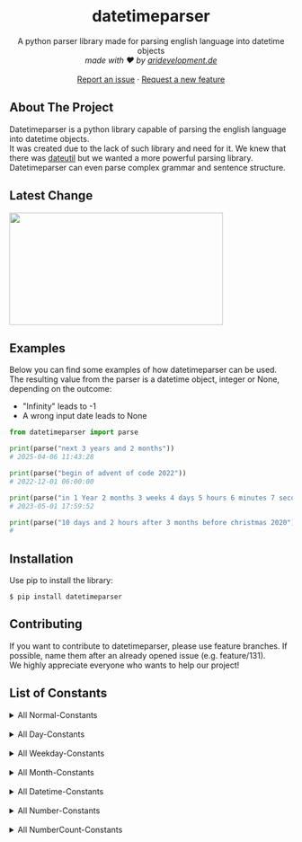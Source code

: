 <br />
<div align="center">
  <h1 align="center">datetimeparser</h1>

  <p align="center">
    A python parser library made for parsing english language into datetime objects
    <br />
    <i> made with ❤️ by <a href="https://aridevelopment.de/">aridevelopment.de</a></i>
    <br />
    <br />
    <a href="https://github.com/aridevelopment-de/datetimeparser/issues">Report an issue</a>
    ·
    <a href="https://github.com/aridevelopment-de/datetimeparser/issues">Request a new feature</a>
  </p>
</div>


## About The Project

Datetimeparser is a python library capable of parsing the english language into datetime objects.  
It was created due to the lack of such library and need for it. We knew that there was [dateutil](https://github.com/dateutil/dateutil/) but we wanted a more powerful parsing library.  
Datetimeparser can even parse complex grammar and sentence structure.

## Latest Change

<!-- LATESTCOMMIT:START -->

[<img width="380px" height="200px" src="https://opengraph.githubassets.com/b67233ed9437a7fe7044ce677f224cdba876c16445a35d34d1502cf8674fcd24/aridevelopment-de/datetimeparser/commit/cc3b72e3ec09287b2cb15df8b9938bb4bd06882b" />][commitUrl]

[commitUrl]: https://github.com/aridevelopment-de/datetimeparser/commit/cc3b72e3ec09287b2cb15df8b9938bb4bd06882b
<!-- LATESTCOMMIT:END -->

## Examples

Below you can find some examples of how datetimeparser can be used.  
The resulting value from the parser is a datetime object, integer or None, depending on the outcome:
- "Infinity" leads to -1
- A wrong input date leads to None

```python
from datetimeparser import parse

print(parse("next 3 years and 2 months"))
# 2025-04-06 11:43:28

print(parse("begin of advent of code 2022"))
# 2022-12-01 06:00:00

print(parse("in 1 Year 2 months 3 weeks 4 days 5 hours 6 minutes 7 seconds"))
# 2023-05-01 17:59:52

print(parse("10 days and 2 hours after 3 months before christmas 2020"))
# 
```

## Installation

Use pip to install the library:
```shell
$ pip install datetimeparser
```

## Contributing

If you want to contribute to datetimeparser, please use feature branches. If possible, name them after an already opened issue (e.g. feature/131).  
We highly appreciate everyone who wants to help our project!

## List of Constants
    
<details>
<summary>All Normal-Constants</summary>
<details>
<summary><code>christmas</code></summary>
<ul>
<li>xmas</li>
</ul>
</details><details>
<summary><code>silvester</code></summary>
<ul>
<li>new years eve</li>
</ul>
</details><details>
<summary><code>eastern</code></summary>
<ul>
<li>easter</li>
</ul>
</details><details>
<summary><code>nicholas</code></summary>
<ul>
<li>nicholas day</li>
</ul>
</details><details>
<summary><code>halloween</code></summary>
<ul>

</ul>
</details><details>
<summary><code>april fools day</code></summary>
<ul>
<li>april fool day</li>
</ul>
</details><details>
<summary><code>thanksgiving</code></summary>
<ul>

</ul>
</details><details>
<summary><code>saint patrick's day</code></summary>
<ul>
<li>saint patricks day</li>
<li>st. patrick's day</li>
<li>saint pt. day</li>
<li>st patrick's day</li>
<li>st patricks day</li>
</ul>
</details><details>
<summary><code>valentines day</code></summary>
<ul>
<li>valentine</li>
<li>valentine day</li>
</ul>
</details><details>
<summary><code>summer end</code></summary>
<ul>
<li>end of summer</li>
<li>end of the summer</li>
</ul>
</details><details>
<summary><code>winter end</code></summary>
<ul>
<li>end of winter</li>
<li>end of the winter</li>
</ul>
</details><details>
<summary><code>spring end</code></summary>
<ul>
<li>end of spring</li>
<li>end of the spring</li>
</ul>
</details><details>
<summary><code>fall end</code></summary>
<ul>
<li>end of fall</li>
<li>end of the fall</li>
<li>autumn end</li>
<li>end of autumn</li>
<li>end of the autumn</li>
</ul>
</details><details>
<summary><code>summer begin</code></summary>
<ul>
<li>summer</li>
<li>begin of summer</li>
<li>begin of the summer</li>
</ul>
</details><details>
<summary><code>winter begin</code></summary>
<ul>
<li>winter</li>
<li>begin of winter</li>
<li>begin of the winter</li>
</ul>
</details><details>
<summary><code>spring begin</code></summary>
<ul>
<li>spring</li>
<li>begin of spring</li>
<li>begin of the spring</li>
</ul>
</details><details>
<summary><code>fall begin</code></summary>
<ul>
<li>fall</li>
<li>begin of fall</li>
<li>begin of the fall</li>
<li>autumn begin</li>
<li>autumn</li>
<li>begin of autumn</li>
<li>begin of the autumn</li>
</ul>
</details><details>
<summary><code>morning</code></summary>
<ul>
<li>at morning</li>
<li>in the next morning</li>
<li>in the morning</li>
</ul>
</details><details>
<summary><code>evening</code></summary>
<ul>
<li>at evening</li>
<li>in the next evening</li>
<li>in the evening</li>
</ul>
</details><details>
<summary><code>lunchtime</code></summary>
<ul>
<li>lunch</li>
</ul>
</details><details>
<summary><code>aoc begin</code></summary>
<ul>
<li>aoc</li>
<li>next aoc</li>
<li>begin of aoc</li>
<li>begin of the aoc</li>
<li>advent of code begin</li>
<li>advent of code</li>
<li>next advent of code</li>
<li>begin of advent of code</li>
<li>begin of the advent of code</li>
</ul>
</details><details>
<summary><code>aoc end</code></summary>
<ul>
<li>end of aoc</li>
<li>end of the aoc</li>
<li>advent of code end</li>
<li>end of advent of code</li>
<li>end of the advent of code</li>
</ul>
</details><details>
<summary><code>end of year</code></summary>
<ul>
<li>the end of year</li>
<li>the end of the year</li>
<li>end of the year</li>
</ul>
</details><details>
<summary><code>begin of year</code></summary>
<ul>
<li>the begin of year</li>
<li>the begin of the year</li>
<li>begin of the year</li>
</ul>
</details><details>
<summary><code>infinity</code></summary>
<ul>
<li>inf</li>
</ul>
</details><details>
<summary><code>today</code></summary>
<ul>

</ul>
</details><details>
<summary><code>tomorrow</code></summary>
<ul>

</ul>
</details><details>
<summary><code>yesterday</code></summary>
<ul>

</ul>
</details><details>
<summary><code>now</code></summary>
<ul>
<li>at the moment</li>
<li>current time</li>
<li>current time now</li>
</ul>
</details>
</details>
<br />
    
<details>
<summary>All Day-Constants</summary>
<details>
<summary><code>morning</code></summary>
<ul>

</ul>
</details><details>
<summary><code>afternoon</code></summary>
<ul>

</ul>
</details><details>
<summary><code>evening</code></summary>
<ul>

</ul>
</details><details>
<summary><code>night</code></summary>
<ul>

</ul>
</details><details>
<summary><code>morning night</code></summary>
<ul>

</ul>
</details><details>
<summary><code>midnight</code></summary>
<ul>

</ul>
</details><details>
<summary><code>midday</code></summary>
<ul>

</ul>
</details><details>
<summary><code>dawn</code></summary>
<ul>

</ul>
</details><details>
<summary><code>dusk</code></summary>
<ul>

</ul>
</details><details>
<summary><code>sunrise</code></summary>
<ul>

</ul>
</details><details>
<summary><code>sunset</code></summary>
<ul>

</ul>
</details><details>
<summary><code>lunch</code></summary>
<ul>
<li>lunchtime</li>
</ul>
</details><details>
<summary><code>dinner</code></summary>
<ul>
<li>dinnertime</li>
</ul>
</details><details>
<summary><code>breakfast</code></summary>
<ul>

</ul>
</details>
</details>
<br />
    
<details>
<summary>All Weekday-Constants</summary>
<details>
<summary><code>monday</code></summary>
<ul>

</ul>
</details><details>
<summary><code>tuesday</code></summary>
<ul>

</ul>
</details><details>
<summary><code>wednesday</code></summary>
<ul>

</ul>
</details><details>
<summary><code>thursday</code></summary>
<ul>

</ul>
</details><details>
<summary><code>friday</code></summary>
<ul>

</ul>
</details><details>
<summary><code>saturday</code></summary>
<ul>

</ul>
</details><details>
<summary><code>sunday</code></summary>
<ul>

</ul>
</details>
</details>
<br />
    
<details>
<summary>All Month-Constants</summary>
<details>
<summary><code>january</code></summary>
<ul>
<li>jan</li>
</ul>
</details><details>
<summary><code>february</code></summary>
<ul>
<li>feb</li>
</ul>
</details><details>
<summary><code>march</code></summary>
<ul>
<li>mar</li>
</ul>
</details><details>
<summary><code>april</code></summary>
<ul>
<li>apr</li>
</ul>
</details><details>
<summary><code>may</code></summary>
<ul>

</ul>
</details><details>
<summary><code>june</code></summary>
<ul>
<li>jun</li>
</ul>
</details><details>
<summary><code>july</code></summary>
<ul>
<li>jul</li>
</ul>
</details><details>
<summary><code>august</code></summary>
<ul>
<li>aug</li>
</ul>
</details><details>
<summary><code>september</code></summary>
<ul>
<li>sep</li>
</ul>
</details><details>
<summary><code>october</code></summary>
<ul>
<li>oct</li>
</ul>
</details><details>
<summary><code>november</code></summary>
<ul>
<li>nov</li>
</ul>
</details><details>
<summary><code>december</code></summary>
<ul>
<li>dec</li>
</ul>
</details>
</details>
<br />
    
<details>
<summary>All Datetime-Constants</summary>
<details>
<summary><code>seconds</code></summary>
<ul>
<li>second</li>
<li>sec</li>
<li>secs</li>
</ul>
</details><details>
<summary><code>minutes</code></summary>
<ul>
<li>minute</li>
<li>min</li>
<li>mins</li>
</ul>
</details><details>
<summary><code>hours</code></summary>
<ul>
<li>hour</li>
</ul>
</details><details>
<summary><code>days</code></summary>
<ul>
<li>day</li>
</ul>
</details><details>
<summary><code>weeks</code></summary>
<ul>
<li>week</li>
</ul>
</details><details>
<summary><code>months</code></summary>
<ul>
<li>month</li>
</ul>
</details><details>
<summary><code>years</code></summary>
<ul>
<li>year</li>
</ul>
</details>
</details>
<br />
    
<details>
<summary>All Number-Constants</summary>
<details>
<summary><code>thirty one</code></summary>
<ul>
<li>thirtyone</li>
<li>thirty-one</li>
</ul>
</details><details>
<summary><code>thirty</code></summary>
<ul>

</ul>
</details><details>
<summary><code>twenty nine</code></summary>
<ul>
<li>twentynine</li>
<li>twenty-nine</li>
</ul>
</details><details>
<summary><code>twenty eight</code></summary>
<ul>
<li>twentyeight</li>
<li>twenty-eight</li>
</ul>
</details><details>
<summary><code>twenty seven</code></summary>
<ul>
<li>twentyseven</li>
<li>twenty-seven</li>
</ul>
</details><details>
<summary><code>twenty six</code></summary>
<ul>
<li>twentysix</li>
<li>twenty-six</li>
</ul>
</details><details>
<summary><code>twenty five</code></summary>
<ul>
<li>twentyfive</li>
<li>twenty-five</li>
</ul>
</details><details>
<summary><code>twenty four</code></summary>
<ul>
<li>twentyfour</li>
<li>twenty-four</li>
</ul>
</details><details>
<summary><code>twenty three</code></summary>
<ul>
<li>twentythree</li>
<li>twenty-three</li>
</ul>
</details><details>
<summary><code>twenty two</code></summary>
<ul>
<li>twentytwo</li>
<li>twenty-two</li>
</ul>
</details><details>
<summary><code>twenty one</code></summary>
<ul>
<li>twentyone</li>
<li>twenty-one</li>
</ul>
</details><details>
<summary><code>twenty</code></summary>
<ul>

</ul>
</details><details>
<summary><code>nineteen</code></summary>
<ul>

</ul>
</details><details>
<summary><code>eighteen</code></summary>
<ul>

</ul>
</details><details>
<summary><code>seventeen</code></summary>
<ul>

</ul>
</details><details>
<summary><code>sixteen</code></summary>
<ul>

</ul>
</details><details>
<summary><code>fifteen</code></summary>
<ul>

</ul>
</details><details>
<summary><code>fourteen</code></summary>
<ul>

</ul>
</details><details>
<summary><code>thirteen</code></summary>
<ul>

</ul>
</details><details>
<summary><code>twelve</code></summary>
<ul>

</ul>
</details><details>
<summary><code>eleven</code></summary>
<ul>

</ul>
</details><details>
<summary><code>ten</code></summary>
<ul>

</ul>
</details><details>
<summary><code>nine</code></summary>
<ul>

</ul>
</details><details>
<summary><code>eight</code></summary>
<ul>

</ul>
</details><details>
<summary><code>seven</code></summary>
<ul>

</ul>
</details><details>
<summary><code>six</code></summary>
<ul>

</ul>
</details><details>
<summary><code>five</code></summary>
<ul>

</ul>
</details><details>
<summary><code>four</code></summary>
<ul>

</ul>
</details><details>
<summary><code>three</code></summary>
<ul>

</ul>
</details><details>
<summary><code>two</code></summary>
<ul>

</ul>
</details><details>
<summary><code>one</code></summary>
<ul>

</ul>
</details>
</details>
<br />
    
<details>
<summary>All NumberCount-Constants</summary>
<details>
<summary><code>thirty first</code></summary>
<ul>
<li>31st</li>
<li>31.</li>
<li>thirthyfirst</li>
<li>thirty-first</li>
</ul>
</details><details>
<summary><code>thirtieth</code></summary>
<ul>
<li>30th</li>
<li>30.</li>
</ul>
</details><details>
<summary><code>twenty ninth</code></summary>
<ul>
<li>29th</li>
<li>29.</li>
<li>twentyninth</li>
<li>twenty-ninth</li>
</ul>
</details><details>
<summary><code>twenty eighth</code></summary>
<ul>
<li>28th</li>
<li>28.</li>
<li>twentyeighth</li>
<li>twenty-eighth</li>
</ul>
</details><details>
<summary><code>twenty seventh</code></summary>
<ul>
<li>27th</li>
<li>27.</li>
<li>twentyseventh</li>
<li>twenty-seventh</li>
</ul>
</details><details>
<summary><code>twenty sixth</code></summary>
<ul>
<li>26th</li>
<li>26.</li>
<li>twentysixth</li>
<li>twenty-sixth</li>
</ul>
</details><details>
<summary><code>twenty fifth</code></summary>
<ul>
<li>25th</li>
<li>25.</li>
<li>twentyfifth</li>
<li>twenty-fifth</li>
</ul>
</details><details>
<summary><code>twenty fourth</code></summary>
<ul>
<li>24th</li>
<li>24.</li>
<li>twentyfourth</li>
<li>twenty-fourth</li>
</ul>
</details><details>
<summary><code>twenty third</code></summary>
<ul>
<li>23rd</li>
<li>23.</li>
<li>twentythird</li>
<li>twenty-third</li>
</ul>
</details><details>
<summary><code>twenty second</code></summary>
<ul>
<li>22nd</li>
<li>22.</li>
<li>twentysecond</li>
<li>twenty-second</li>
</ul>
</details><details>
<summary><code>twenty first</code></summary>
<ul>
<li>21st</li>
<li>21.</li>
<li>twentyfirst</li>
<li>twenty-first</li>
</ul>
</details><details>
<summary><code>twentieth</code></summary>
<ul>
<li>20th</li>
<li>20.</li>
</ul>
</details><details>
<summary><code>nineteenth</code></summary>
<ul>
<li>19th</li>
<li>19.</li>
</ul>
</details><details>
<summary><code>eighteenth</code></summary>
<ul>
<li>18th</li>
<li>18.</li>
</ul>
</details><details>
<summary><code>seventeenth</code></summary>
<ul>
<li>17th</li>
<li>17.</li>
</ul>
</details><details>
<summary><code>sixteenth</code></summary>
<ul>
<li>16th</li>
<li>16.</li>
</ul>
</details><details>
<summary><code>fifteenth</code></summary>
<ul>
<li>15th</li>
<li>15.</li>
</ul>
</details><details>
<summary><code>fourteenth</code></summary>
<ul>
<li>14th</li>
<li>14.</li>
</ul>
</details><details>
<summary><code>thirteenth</code></summary>
<ul>
<li>13th</li>
<li>13.</li>
</ul>
</details><details>
<summary><code>twelfth</code></summary>
<ul>
<li>12th</li>
<li>12.</li>
</ul>
</details><details>
<summary><code>eleventh</code></summary>
<ul>
<li>11th</li>
<li>11.</li>
</ul>
</details><details>
<summary><code>tenth</code></summary>
<ul>
<li>10th</li>
<li>10.</li>
</ul>
</details><details>
<summary><code>ninth</code></summary>
<ul>
<li>9th</li>
<li>9.</li>
</ul>
</details><details>
<summary><code>eighth</code></summary>
<ul>
<li>8th</li>
<li>8.</li>
</ul>
</details><details>
<summary><code>seventh</code></summary>
<ul>
<li>7th</li>
<li>7.</li>
</ul>
</details><details>
<summary><code>sixth</code></summary>
<ul>
<li>6th</li>
<li>6.</li>
</ul>
</details><details>
<summary><code>fifth</code></summary>
<ul>
<li>5th</li>
<li>5.</li>
</ul>
</details><details>
<summary><code>fourth</code></summary>
<ul>
<li>4th</li>
<li>4.</li>
</ul>
</details><details>
<summary><code>third</code></summary>
<ul>
<li>3rd</li>
<li>3.</li>
</ul>
</details><details>
<summary><code>second</code></summary>
<ul>
<li>2nd</li>
<li>2.</li>
</ul>
</details><details>
<summary><code>first</code></summary>
<ul>
<li>1st</li>
<li>1.</li>
</ul>
</details>
</details>
<br />
